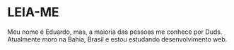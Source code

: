 # LEIA-ME
Meu nome é Eduardo, mas, a maioria das pessoas me conhece por Duds. Atualmente moro na Bahia, Brasil e estou estudando desenvolvimento web.
